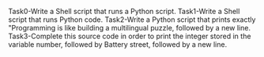 Task0-Write a Shell script that runs a Python script.
Task1-Write a Shell script that runs Python code.
Task2-Write a Python script that prints exactly "Programming is like building a multilingual puzzle, followed by a new line.
Task3-Complete this source code in order to print the integer stored in the variable number, followed by Battery street, followed by a new line.
